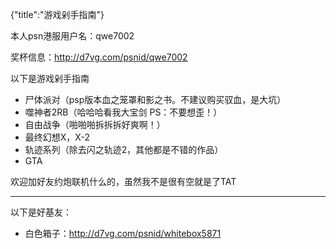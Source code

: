 {"title":"游戏剁手指南"}
<!--infoend-->
本人psn港服用户名：qwe7002

奖杯信息：http://d7vg.com/psnid/qwe7002

以下是游戏剁手指南

* 尸体派对（psp版本血之笼罩和影之书。不建议购买驭血，是大坑）
* 噬神者2RB（哈哈哈看我大宝剑 PS：不要想歪！）
* 自由战争（啪啪啪拆拆拆好爽啊！）
* 最终幻想X，X-2
* 轨迹系列（除去闪之轨迹2，其他都是不错的作品）
* GTA

欢迎加好友约炮联机什么的，虽然我不是很有空就是了TAT
***
以下是好基友：

* 白色箱子：http://d7vg.com/psnid/whitebox5871